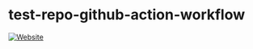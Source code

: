 # test-repo-github-action-workflow

<!-- ARTICLE_BADGE_HERE:START --><a href="https://blog.sycamore.design/"><img alt="Website" src="https://img.shields.io/website?label=Sycamore Design 😎&up_message=14 tips 📜&url=https://blog.sycamore.design/&style=for-the-badge&up_color=%230EB18F"></img></a><!-- ARTICLE_BADGE_HERE:END -->
